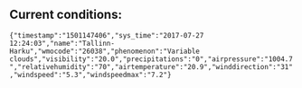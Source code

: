 ## Current conditions: 
 ``` {"timestamp":"1501147406","sys_time":"2017-07-27 12:24:03","name":"Tallinn-Harku","wmocode":"26038","phenomenon":"Variable clouds","visibility":"20.0","precipitations":"0","airpressure":"1004.7","relativehumidity":"70","airtemperature":"20.9","winddirection":"31","windspeed":"5.3","windspeedmax":"7.2"} ```
